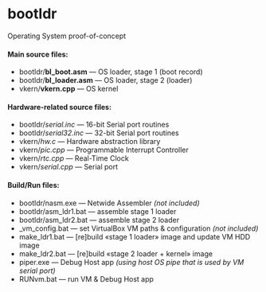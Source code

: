 # bootldr
Operating System proof-of-concept

#### Main source files:
- bootldr/**bl_boot.asm** — OS loader, stage 1 (boot record)
- bootldr/**bl_loader.asm** — OS loader, stage 2 (loader)
- vkern/**vkern.cpp** — OS kernel

#### Hardware-related source files:
- bootldr/*serial.inc* — 16-bit Serial port routines
- bootldr/*serial32.inc* — 32-bit Serial port routines
- vkern/*hw.c* — Hardware abstraction library
- vkern/*pic.cpp* — Programmable Interrupt Controller
- vkern/*rtc.cpp* — Real-Time Clock
- vkern/*serial.cpp* — Serial port

#### Build/Run files:
- bootldr/nasm.exe — Netwide Assembler *(not included)*
- bootldr/asm_ldr1.bat — assemble stage 1 loader
- bootldr/asm_ldr2.bat — assemble stage 2 loader
- _vm_config.bat — set VirtualBox VM paths & configuration *(not included)*
- make_ldr1.bat — [re]build «stage 1 loader» image and update VM HDD image
- make_ldr2.bat — [re]build «stage 2 loader + kernel» image
- piper.exe — Debug Host app *(using host OS pipe that is used by VM serial port)*
- RUNvm.bat — run VM & Debug Host app
